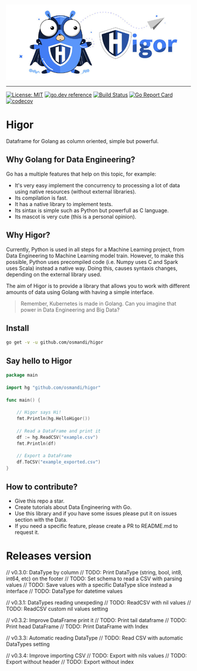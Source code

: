 ![higor_logo](higor_logo.jpg)

------

[![License: MIT](https://img.shields.io/badge/License-MIT-yellow.svg)](https://opensource.org/licenses/MIT) 
[![go.dev reference](https://img.shields.io/badge/go.dev-reference-007d9c?logo=go&logoColor=white&style=flat-square)](https://pkg.go.dev/github.com/osmandi/higor)
[![Build Status](https://travis-ci.com/osmandi/higor.svg?branch=master)](https://travis-ci.com/osmandi/higor)
[![Go Report Card](https://goreportcard.com/badge/github.com/osmandi/higor)](https://goreportcard.com/report/github.com/osmandi/higor)
[![codecov](https://codecov.io/gh/osmandi/higor/branch/master/graph/badge.svg)](https://codecov.io/gh/osmandi/higor)

# Higor

Dataframe for Golang as column oriented, simple but powerful.

## Why Golang for Data Engineering?

Go has a multiple features that help on this topic, for example:
- It's very easy implement the concurrency to processing a lot of data using native resources (without external libraries).
- Its compilation is fast.
- It has a native library to implement tests.
- Its sintax is simple such as Python but powerfull as C language.
- Its mascot is very cute (this is a personal opinion).

## Why Higor?

Currently, Python is used in all steps for a Machine Learning project, from Data Engineering to Machine Learning model train. However, to make this possible, Python uses precompiled code (i.e. Numpy uses C and Spark uses Scala) instead a native way. Doing this, causes syntaxis changes, depending on the external library used.

The aim of Higor is to provide a library that allows you to work with different amounts of data using Golang with having a simple interface.

> Remember, Kubernetes is made in Golang. Can you imagine that power in Data Engineering and Big Data?

## Install

```Bash
go get -v -u github.com/osmandi/higor
```

## Say hello to Higor

```Go
package main

import hg "github.com/osmandi/higor"

func main() {
    
    // Higor says Hi!
    fmt.Println(hg.HelloHigor())    

    // Read a DataFrame and print it
   	df := hg.ReadCSV("example.csv")
   	fmt.Println(df)

    // Export a DataFrame
   	df.ToCSV("example_exported.csv")
}
```

## How to contribute?
- Give this repo a star.
- Create tutorials about Data Engineering with Go.
- Use this library and if you have some issues please put it on issues section with the Data.
- If you need a specific feature, please create a PR to README.md to request it.

# Releases version

// v0.3.0: DataType by column
// TODO: Print DataType (string, bool, int8, int64, etc) on the footer
// TODO: Set schema to read a CSV with parsing values
// TODO: Save values with a specific DataType slice instead a interface
// TODO: DataType for datetime values

// v0.3.1: DataTypes reading unexpeding
// TODO: ReadCSV with nil values
// TODO: ReadCSV custom nil values setting

// v0.3.2: Improve DataFrame print it
// TODO: Print tail dataframe
// TODO: Print head DataFrame
// TODO: Print DataFrame with Index

// v0.3.3: Automatic reading DataType
// TODO: Read CSV with automatic DataTypes setting

// v0.3.4: Improve importing CSV
// TODO: Export with nils values
// TODO: Export without header
// TODO: Export without index
